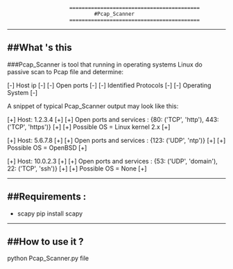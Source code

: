 					

						==========================================
								#Pcap_Scanner
						========================================== 



---------------
##What 's this
---------------
###Pcap_Scanner is tool that running in operating systems Linux do passive scan to Pcap file and determine:

[-] Host ip [-] 
[-] Open ports [-]
[-] Identified Protocols [-]
[-] Operating System [-]



A snippet of typical Pcap_Scanner output may look like this:

[+]    Host: 1.2.3.4    [+]
[+]    Open ports and services : {80: ('TCP', 'http'), 443: ('TCP', 'https')}     [+]
[+]    Possible OS =   Linux kernel 2.x    [+]


[+]    Host: 5.6.7.8    [+]
[+]    Open ports and services : {123: ('UDP', 'ntp')}     [+]
[+]    Possible OS =  OpenBSD    [+]



[+]    Host: 10.0.2.3    [+]
[+]    Open ports and services : {53: ('UDP', 'domain'), 22: ('TCP', 'ssh')}     [+]
[+]    Possible OS =  None     [+]



----------------
##Requirements :
----------------

- scapy     pip install scapy


------------------
##How to use it ?
------------------

python Pcap_Scanner.py file
